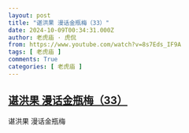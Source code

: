 ```yaml
---
layout: post
title: "谌洪果 漫话金瓶梅（33）"
date: 2024-10-09T00:34:31.000Z
author: 老虎庙 · 虎侃
from: https://www.youtube.com/watch?v=8s7Eds_IF9A
tags: [ 老虎庙 ]
comments: True
categories: [ 老虎庙 ]
---
```

<!--1728434071000-->
[谌洪果 漫话金瓶梅（33）](https://www.youtube.com/watch?v=8s7Eds_IF9A)
------

<div>
谌洪果 漫话金瓶梅
</div>
